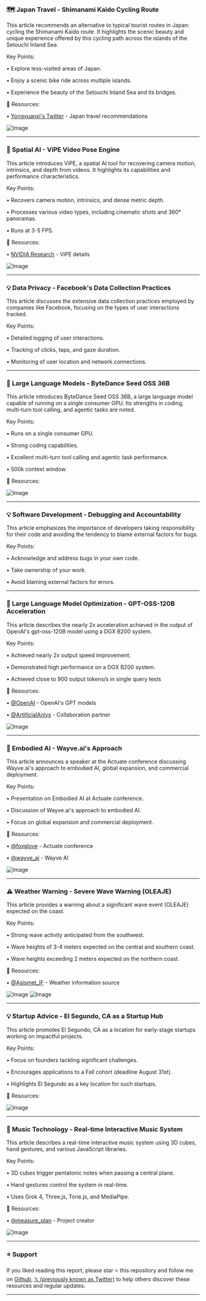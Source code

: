 ### 🗺️ Japan Travel - Shimanami Kaido Cycling Route

This article recommends an alternative to typical tourist routes in Japan: cycling the Shimanami Kaido route.  It highlights the scenic beauty and unique experience offered by this cycling path across the islands of the Setouchi Inland Sea.

Key Points:

• Explore less-visited areas of Japan.


• Enjoy a scenic bike ride across multiple islands.


• Experience the beauty of the Setouchi Inland Sea and its bridges.


🔗 Resources:

• [Yongyuanxi's Twitter](https://x.com/yongyuanxi) -  Japan travel recommendations


![Image](https://pbs.twimg.com/media/Gy_JP46boAMDIfE?format=jpg&name=small)


---

### 🤖 Spatial AI - ViPE Video Pose Engine

This article introduces ViPE, a spatial AI tool for recovering camera motion, intrinsics, and depth from videos.  It highlights its capabilities and performance characteristics.

Key Points:

• Recovers camera motion, intrinsics, and dense metric depth.


• Processes various video types, including cinematic shots and 360° panoramas.


• Runs at 3-5 FPS.


🔗 Resources:

• [NVIDIA Research](https://research.nvidia.com/labs/toronto-ai/vipe/) - ViPE details


![Image](https://pbs.twimg.com/amplify_video_thumb/1955320415842340867/img/UOQ63Rmb20Pu-n8y.jpg)


---

### 💡 Data Privacy - Facebook's Data Collection Practices

This article discusses the extensive data collection practices employed by companies like Facebook, focusing on the types of user interactions tracked.

Key Points:

• Detailed logging of user interactions.


• Tracking of clicks, taps, and gaze duration.


• Monitoring of user location and network connections.


---

### 🤖 Large Language Models - ByteDance Seed OSS 36B

This article introduces ByteDance Seed OSS 36B, a large language model capable of running on a single consumer GPU.  Its strengths in coding, multi-turn tool calling, and agentic tasks are noted.

Key Points:

• Runs on a single consumer GPU.


• Strong coding capabilities.


• Excellent multi-turn tool calling and agentic task performance.


• 500k context window.


🔗 Resources:

![Image](https://pbs.twimg.com/media/Gy4zC0qXgAAy8xM?format=jpg&name=small)


---

### 💡 Software Development - Debugging and Accountability

This article emphasizes the importance of developers taking responsibility for their code and avoiding the tendency to blame external factors for bugs.

Key Points:

• Acknowledge and address bugs in your own code.


• Take ownership of your work.


• Avoid blaming external factors for errors.


---

### 🚀 Large Language Model Optimization - GPT-OSS-120B Acceleration

This article describes the nearly 2x acceleration achieved in the output of OpenAI's gpt-oss-120B model using a DGX B200 system.

Key Points:

• Achieved nearly 2x output speed improvement.


• Demonstrated high performance on a DGX B200 system.


• Achieved close to 900 output tokens/s in single query tests


🔗 Resources:

• [@OpenAI](https://x.com/OpenAI) -  OpenAI's GPT models


• [@ArtificialAnlys](https://x.com/ArtificialAnlys) - Collaboration partner


![Image](https://pbs.twimg.com/media/Gy6RB2iWMAAnuhP?format=jpg&name=small)


---

### 🤖 Embodied AI - Wayve.ai's Approach

This article announces a speaker at the Actuate conference discussing Wayve.ai's approach to embodied AI, global expansion, and commercial deployment.

Key Points:

• Presentation on Embodied AI at Actuate conference.


• Discussion of Wayve.ai's approach to embodied AI.


• Focus on global expansion and commercial deployment.


🔗 Resources:

• [@foxglove](https://x.com/foxglove) - Actuate conference


• [@wayve_ai](https://x.com/wayve_ai) - Wayve AI


![Image](https://pbs.twimg.com/media/Gxgqv88XEAAXILa?format=png&name=small)


---

### ⚠️ Weather Warning - Severe Wave Warning (OLEAJE)

This article provides a warning about a significant wave event (OLEAJE) expected on the coast.

Key Points:

• Strong wave activity anticipated from the southwest.


• Wave heights of 3-4 meters expected on the central and southern coast.


• Wave heights exceeding 2 meters expected on the northern coast.


🔗 Resources:

• [@Asismet_IF](https://x.com/Asismet_IF) - Weather information source


![Image](https://pbs.twimg.com/ext_tw_video_thumb/1958345916361928704/pu/img/krBdzoWnMayAD-Fa.jpg)
![Image](https://pbs.twimg.com/media/Gy1xPMFXwAAejux?format=jpg&name=small)


---

### 💡 Startup Advice - El Segundo, CA as a Startup Hub

This article promotes El Segundo, CA as a location for early-stage startups working on impactful projects.

Key Points:

•  Focus on founders tackling significant challenges.


•  Encourages applications to a Fall cohort (deadline August 31st).


•  Highlights El Segundo as a key location for such startups.


🔗 Resources:


![Image](https://pbs.twimg.com/amplify_video_thumb/1958558326712668160/img/NWU5ZRH1GRMTmmR0.jpg)


---

### 🤖 Music Technology - Real-time Interactive Music System

This article describes a real-time interactive music system using 3D cubes, hand gestures, and various JavaScript libraries.

Key Points:

• 3D cubes trigger pentatonic notes when passing a central plane.


• Hand gestures control the system in real-time.


• Uses Grok 4, Three.js, Tone.js, and MediaPipe.


🔗 Resources:

• [@measure_plan](https://x.com/measure_plan) - Project creator


![Image](https://pbs.twimg.com/amplify_video_thumb/1958537584482689024/img/BpMssoQMBgWdDuI3.jpg)


---

### ⭐️ Support

If you liked reading this report, please star ⭐️ this repository and follow me on [Github](https://github.com/Drix10), [𝕏 (previously known as Twitter)](https://x.com/DRIX_10_) to help others discover these resources and regular updates.

---
